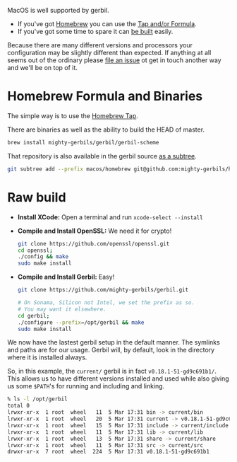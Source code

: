 MacOS is well supported by gerbil.

-   If you've got [Homebrew](https://brew.sh/) you can use the [Tap and/or Formula](#homebrew-formula-and-binaries).
-   If you've got some time to spare it can [be built](#raw-build) easily.

Because there are many different versions and processors your configuration may be slightly different than expected. If anything at all seems out of the ordinary please [file an issue](https://github.com/mighty-gerbils/gerbil/issues) ot get in touch another way and we'll be on top of it.


<a id="homebrew-formula-and-binaries"></a>

# Homebrew Formula and Binaries

The simple way is to use the [Homebrew Tap](https://github.com/mighty-gerbils/homebrew-gerbil).

There are binaries as well as the ability to build the HEAD of master.

```sh
brew install mighty-gerbils/gerbil/gerbil-scheme
```

That repository is also available in the gerbil source [as a subtree](homebrew/README.md).

```sh
git subtree add --prefix macos/homebrew git@github.com:mighty-gerbils/homebrew-gerbil.git main --squash
```


<a id="raw-build"></a>

# Raw build

-   **Install XCode:** Open a terminal and run `xcode-select --install`

-   **Compile and Install OpenSSL:** We need it for crypto!
    
    ```sh
    git clone https://github.com/openssl/openssl.git
    cd openssl;
    ./config && make
    sudo make install
    ```

-   **Compile and Install Gerbil:** Easy!
    
    ```sh
    git clone https://github.com/mighty-gerbils/gerbil.git
    
    # On Sonama, Silicon not Intel, we set the prefix as so.
    # You may want it elsewhere.
    cd gerbil;
    ./configure --prefix=/opt/gerbil && make
    sudo make install
    ```

We now have the lastest gerbil setup in the default manner. The symlinks and paths are for our usage. Gerbil will, by default, look in the directory where it is installed always.

So, in this example, the `current/` gerbil is in fact `v0.18.1-51-gd9c691b1/`. This allows us to have different versions installed and used while also giving us some `$PATH`'s for running and including and linking.

```sh
% ls -l /opt/gerbil
total 0
lrwxr-xr-x  1 root  wheel   11  5 Mar 17:31 bin -> current/bin
lrwxr-xr-x  1 root  wheel   20  5 Mar 17:31 current -> v0.18.1-51-gd9c691b1
lrwxr-xr-x  1 root  wheel   15  5 Mar 17:31 include -> current/include
lrwxr-xr-x  1 root  wheel   11  5 Mar 17:31 lib -> current/lib
lrwxr-xr-x  1 root  wheel   13  5 Mar 17:31 share -> current/share
lrwxr-xr-x  1 root  wheel   11  5 Mar 17:31 src -> current/src
drwxr-xr-x  7 root  wheel  224  5 Mar 17:31 v0.18.1-51-gd9c691b1
```
